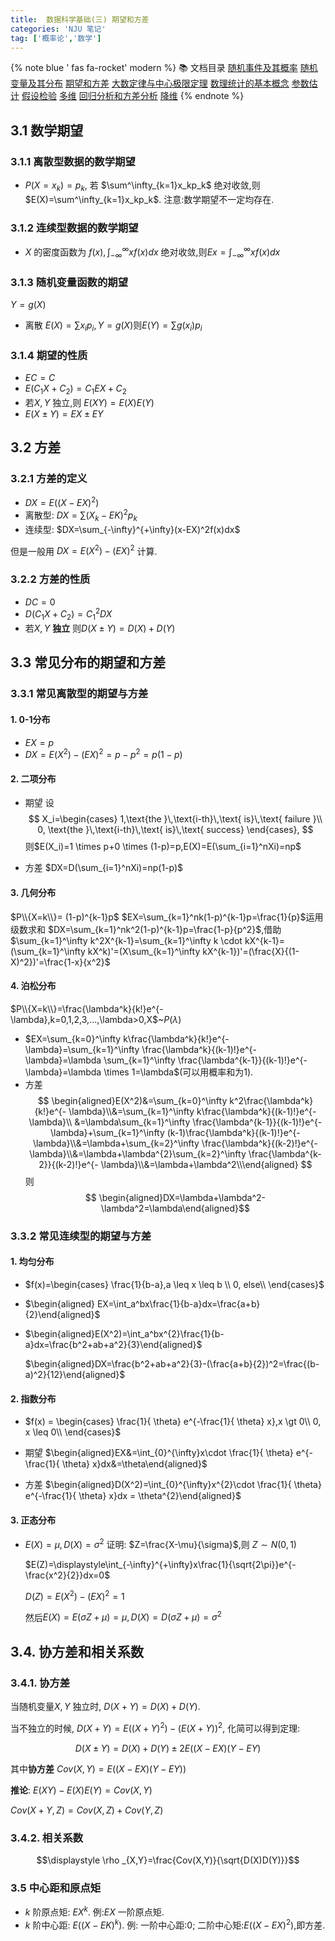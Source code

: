 ```yaml
---
title:  数据科学基础(三) 期望和方差
categories: 'NJU 笔记'
tag: ['概率论','数学']
---
```

 

{% note blue ' fas fa-rocket' modern %}
📚 文档目录
<a href="/2021/05/15/数据科学基础/数据科学基础_01">随机事件及其概率</a>
<a href="/2021/05/15/数据科学基础/数据科学基础_02">随机变量及其分布</a>
<a href="/2021/05/15/数据科学基础/数据科学基础_03">期望和方差</a>
<a href="/2021/05/15/数据科学基础/数据科学基础_04">大数定律与中心极限定理</a>
<a href="/2021/05/15/数据科学基础/数据科学基础_05">数理统计的基本概念</a>
<a href="/2021/05/15/数据科学基础/数据科学基础_06">参数估计</a>
<a href="/2021/05/15/数据科学基础/数据科学基础_07">假设检验</a>
<a href="/2021/05/15/数据科学基础/数据科学基础_08">多维</a>
<a href="/2021/05/15/数据科学基础/数据科学基础_09">回归分析和方差分析</a>
<a href="/2021/05/15/数据科学基础/数据科学基础_10">降维</a>
{% endnote %}



## 3.1 数学期望

### 3.1.1 离散型数据的数学期望 

+ $P(X=x_k)= p_k,$ 若 $\sum^\infty_{k=1}x_kp_k$ 绝对收敛,则 $E(X)=\sum^\infty_{k=1}x_kp_k$.
  注意:数学期望不一定均存在.

### 3.1.2 连续型数据的数学期望 

+ $X$ 的密度函数为 $f(x),\int_{-\infty}^{\infty}xf(x)dx$ 绝对收敛,则$Ex = \int_{-\infty}^{\infty}xf(x)dx$

### 3.1.3 随机变量函数的期望

$Y=g(X)$

+ 离散 $E(X)=\sum x_i p_i,Y=g(X)$则$E(Y)=\sum g(x_i)p_i$

### 3.1.4 期望的性质

+ $EC=C$
+ $E(C_1X+C_2)=C_1EX+C_2$
+ 若$X,Y$ 独立,则 $E(XY)=E(X)E(Y)$
+ $E(X \pm Y)=EX \pm EY$           

## 3.2 方差

### 3.2.1 方差的定义

+ $DX = E((X-EX)^2)$
+ 离散型: $DX=\sum(X_k-EK)^2p_k$
+ 连续型: $DX=\sum_{-\infty}^{+\infty}(x-EX)^2f(x)dx$

但是一般用 $DX=E(X^2)-(EX)^2$ 计算.

### 3.2.2 方差的性质

+ $DC=0$
+ $D(C_1X+C_2) = C_1^2DX$
+ 若$X,Y$ **独立** 则$D(X \pm Y) = D(X)+D(Y)$

## 3.3 常见分布的期望和方差

### 3.3.1 常见离散型的期望与方差

#### 1. 0-1分布

+ $EX = p$
+ $DX=E(X^2)-(EX)^2=p-p^2=p(1-p)$

#### 2. 二项分布

+ 期望
  设
  $$
  X_i=\begin{cases}
    1,\text{the }\,\text{i-th}\,\text{ is}\,\text{ failure }\\
    0, \text{the }\,\text{i-th}\,\text{ is}\,\text{ success}
  \end{cases},
  $$
  则$E(X_i)=1 \times p+0 \times (1-p)=p,E(X)=E(\sum_{i=1}^nXi)=np$

+ 方差
  $DX=D(\sum_{i=1}^nXi)=np(1-p)$ 

#### 3. 几何分布

$P\\{X=k\\}= (1-p)^{k-1}p$
$EX=\sum_{k=1}^nk(1-p)^{k-1}p=\frac{1}{p}$运用级数求和
$DX=\sum_{k=1}^nk^2(1-p)^{k-1}p=\frac{1-p}{p^2}$,借助$\sum_{k=1}^\infty k^2X^{k-1}=\sum_{k=1}^\infty k \cdot kX^{k-1}=(\sum_{k=1}^\infty  kX^k)'=(X\sum_{k=1}^\infty  kX^{k-1})'=(\frac{X}{(1-X)^2})'=\frac{1-x}{x^2}$

#### 4. 泊松分布

$P\\{X=k\\}=\frac{\lambda^k}{k!}e^{- \lambda},k=0,1,2,3,...,\lambda>0,X$~$P(\lambda)$

+ $EX=\sum_{k=0}^\infty k\frac{\lambda^k}{k!}e^{- \lambda}=\sum_{k=1}^\infty \frac{\lambda^k}{(k-1)!}e^{- \lambda}=\lambda \sum_{k=1}^\infty \frac{\lambda^{k-1}}{(k-1)!}e^{- \lambda}=\lambda \times 1=\lambda$(可以用概率和为1).
+ 方差 
  $$
  \begin{aligned}E(X^2)&=\sum_{k=0}^\infty k^2\frac{\lambda^k}{k!}e^{- \lambda}\\&=\sum_{k=1}^\infty k\frac{\lambda^k}{(k-1)!}e^{- \lambda}\\
  &=\lambda\sum_{k=1}^\infty \frac{\lambda^{k-1}}{(k-1)!}e^{- \lambda}+\sum_{k=1}^\infty (k-1)\frac{\lambda^k}{(k-1)!}e^{- \lambda}\\&=\lambda+\sum_{k=2}^\infty \frac{\lambda^k}{(k-2)!}e^{- \lambda}\\&=\lambda+\lambda^{2}\sum_{k=2}^\infty \frac{\lambda^{k-2}}{(k-2)!}e^{- \lambda}\\&=\lambda+\lambda^2\\\end{aligned}
  $$
  则
  $$
  \begin{aligned}DX=\lambda+\lambda^2-\lambda^2=\lambda\end{aligned}$$

### 3.3.2 常见连续型的期望与方差

#### 1. 均匀分布

+ $f(x)=\begin{cases}
  \frac{1}{b-a},a \leq x \leq b \\
  0, else\\
  \end{cases}$

+ $\begin{aligned}
  EX=\int_a^bx\frac{1}{b-a}dx=\frac{a+b}{2}\end{aligned}$
+ $\begin{aligned}E(X^2)=\int_a^bx^{2}\frac{1}{b-a}dx=\frac{b^2+ab+a^2}{3}\end{aligned}$


  $\begin{aligned}DX=\frac{b^2+ab+a^2}{3}-(\frac{a+b}{2})^2=\frac{(b-a)^2}{12}\end{aligned}$

#### 2. 指数分布

+ $f(x) = \begin{cases}
  \frac{1}{ \theta} e^{-\frac{1}{ \theta} x},x \gt 0\\
   0, x \leq 0\\
  \end{cases}$


+ 期望
  $\begin{aligned}EX&=\int_{0}^{\infty}x\cdot \frac{1}{ \theta} e^{-\frac{1}{ \theta} x}dx&=\theta\end{aligned}$

+ 方差
  $\begin{aligned}D(X^2)=\int_{0}^{\infty}x^{2}\cdot \frac{1}{ \theta} e^{-\frac{1}{ \theta} x}dx = \theta^{2}\end{aligned}$

#### 3. 正态分布

+ $E(X)=\mu,D(X)=\sigma^2$
  证明:
     $Z=\frac{X-\mu}{\sigma}$,则 $Z\sim N(0,1)$

     $E(Z)=\displaystyle\int_{-\infty}^{+\infty}x\frac{1}{\sqrt{2\pi}}e^{-\frac{x^2}{2}}dx=0$

     $D(Z)=E(X^2)-(EX)^2=1$   

     然后$E(X)=E(\sigma Z+\mu)=\mu,D(X)=D(\sigma Z+\mu)=\sigma^2$

## 3.4. 协方差和相关系数

### 3.4.1. 协方差

当随机变量$X,Y$ 独立时, $D(X+Y) = D(X)+D(Y)$.

当不独立的时候,  $D(X+Y) = E((X+Y)^2)-(E(X+Y))^2$, 化简可以得到定理:

$$
D(X \pm Y) = D(X)+D(Y)\pm 2E((X-EX)(Y-EY)
$$

其中**协方差** $Cov(X,Y)=E((X-EX)(Y-EY))$

**推论**: $E(XY)-E(X)E(Y)=Cov(X,Y)$

$Cov(X+Y,Z)=Cov(X,Z)+Cov(Y,Z)$

### 3.4.2. 相关系数

$$\displaystyle \rho _{X,Y}=\frac{Cov(X,Y)}{\sqrt{D(X)D(Y)}}$$

### 3.5 中心距和原点矩

+ $k$ 阶原点矩: $EX^k$. 例:$EX$ 一阶原点矩.
+ $k$ 阶中心距: $E((X-EK)^k)$. 例: 一阶中心距:0; 二阶中心矩:$E((X-EX)^2)$,即方差.
